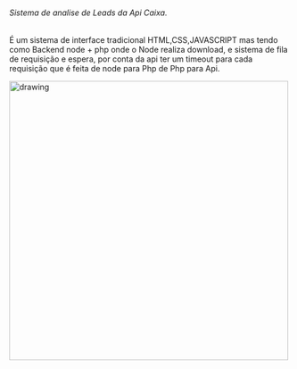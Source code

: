 ###### Sistema de analise de Leads da Api Caixa.

É um sistema de interface tradicional HTML,CSS,JAVASCRIPT mas tendo como Backend node + php onde o Node realiza download, e sistema de fila de requisição e espera, por conta da api ter um timeout para cada requisição que é feita de node para Php de Php para Api.

 <img src="https://cdn.glitch.global/543f764f-08a7-443f-91af-e28134e95405/calculadora.png?v=1693260322381" alt="drawing" width="500"/>

